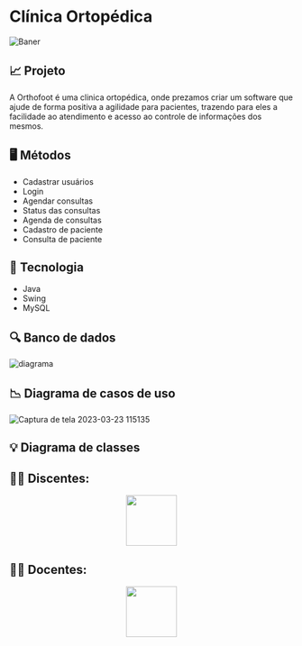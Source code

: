 # Clínica Ortopédica

![Baner](https://user-images.githubusercontent.com/111136680/225655759-25216db6-fa78-44b6-a025-793989817888.png)

<h2> 📈 Projeto </h2>

<p> A Orthofoot é uma clinica ortopédica, onde prezamos criar um software que ajude de forma positiva a agilidade para pacientes, trazendo para eles a facilidade ao atendimento e acesso ao controle de informações dos mesmos. </p>

<h2> 🖥️ Métodos </h2>

+ Cadastrar usuários
+ Login 
+ Agendar consultas
+ Status das consultas
+ Agenda de consultas
+ Cadastro de paciente
+ Consulta de paciente


<h2> 🚀 Tecnologia </h2>
 
 + Java 
 + Swing
 + MySQL
 
 <h2> 🔍 Banco de dados </h2>
 
 ![diagrama](https://user-images.githubusercontent.com/111135808/224045736-566fde49-c493-4d79-9109-69df0a001b0d.png)


<h2> 📉 Diagrama de casos de uso </h2>


![Captura de tela 2023-03-23 115135](https://user-images.githubusercontent.com/111135808/227242231-15ab4733-289e-4695-a653-d12b006fe627.png)





<h2> 💡 Diagrama de classes </h2>

 <h2> 🧑‍🎓 Discentes: </h2>
 <div align="center">
  <a href="https://linktr.ee/orthofoot" target="_blank"><img src="https://cdn.jsdelivr.net/gh/devicons/devicon/icons/github/github-original.svg" target="_blank" widht="90" height="90"></a>
 </div>

 <h2> 🧑‍🏫 Docentes: </h2>
 <div align="center">
  <a href="https://linktr.ee/OrthofootDocentes" target="_blank"><img src="https://cdn.jsdelivr.net/gh/devicons/devicon/icons/github/github-original.svg" target="_blank" widht="90" height="90"></a>
 </div>
 

